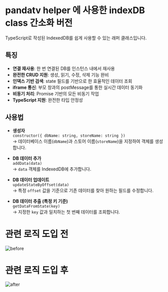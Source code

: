 # pandatv helper 에 사용한 indexDB class 간소화 버전

TypeScript로 작성된 IndexedDB를 쉽게 사용할 수 있는 래퍼 클래스입니다.

## 특징

- **연결 재사용**: 한 번 연결된 DB를 인스턴스 내에서 재사용
- **완전한 CRUD 지원**: 생성, 읽기, 수정, 삭제 기능 완비
- **인덱스 기반 검색**: state 필드를 기반으로 한 효율적인 데이터 조회
- **iframe 통신**: 부모 창과의 postMessage를 통한 실시간 데이터 동기화
- **비동기 처리**: Promise 기반의 모든 비동기 작업
- **TypeScript 지원**: 완전한 타입 안정성

## 사용법

- **생성자**  
  `constructor({ dbName: string, storeName: string })`  
  → 데이터베이스 이름(`dbName`)과 스토어 이름(`storeName`)을 지정하여 객체를 생성합니다.

- **DB 데이터 추가**  
  `addData(data)`  
  → `data` 객체를 IndexedDB에 추가합니다.

- **DB 데이터 업데이트**  
  `updateStateByOffset(data)`  
  → 특정 `offset` 값을 기준으로 기존 데이터를 찾아 원하는 필드를 수정합니다.

- **DB 데이터 추출 (특정 키 기준)**  
  `getDataFromState(key)`  
  → 지정한 `key` 값과 일치하는 첫 번째 데이터를 조회합니다.

# 관련 로직 도입 전
![before](https://github.com/user-attachments/assets/9fa7b15b-b6db-4d8d-9b52-0dcf6b9a3dc1)


# 관련 로직 도입 후
![after](https://github.com/user-attachments/assets/91cd5e9a-6c99-475d-9192-812b9fce53b5)
